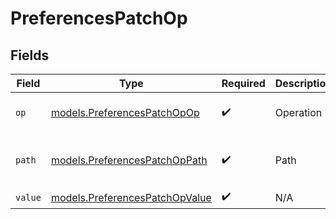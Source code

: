 # PreferencesPatchOp


## Fields

| Field                                                                  | Type                                                                   | Required                                                               | Description                                                            | Example                                                                |
| ---------------------------------------------------------------------- | ---------------------------------------------------------------------- | ---------------------------------------------------------------------- | ---------------------------------------------------------------------- | ---------------------------------------------------------------------- |
| `op`                                                                   | [models.PreferencesPatchOpOp](../models/preferencespatchopop.md)       | :heavy_check_mark:                                                     | Operation                                                              | {<br/>"value": "replace"<br/>}                                         |
| `path`                                                                 | [models.PreferencesPatchOpPath](../models/preferencespatchoppath.md)   | :heavy_check_mark:                                                     | Path                                                                   | {<br/>"value": "global.self_serve"<br/>}                               |
| `value`                                                                | [models.PreferencesPatchOpValue](../models/preferencespatchopvalue.md) | :heavy_check_mark:                                                     | N/A                                                                    |                                                                        |